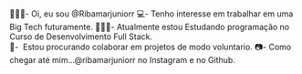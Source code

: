 🧔🏽‍♂️-  Oi, eu sou @Ribamarjuniorr
💻- Tenho interesse em trabalhar em uma Big Tech futuramente.
👨🏽‍🎓-  Atualmente estou Estudando programação no Curso de Desenvolvimento Full Stack.  
💚- ️ Estou procurando colaborar em projetos de modo voluntario.
📷-  Como chegar até mim...@ribamarjuniorr no Instagram e no Github.

<!---
Ribamarjuniorr/Ribamarjuniorr is a ✨ special ✨ repository because its `README.md` (this file) appears on your GitHub profile.
You can click the Preview link to take a look at your changes.
--->
